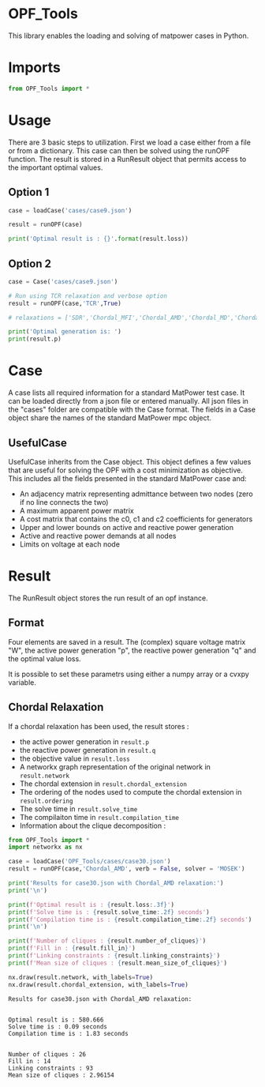# OPF_Tools

This library enables the loading and solving of matpower cases in Python. 

# Imports

```python
from OPF_Tools import *
```


# Usage
There are 3 basic steps to utilization. First we load a case either from a file or from a dictionary. This case can then be solved using the runOPF function. The result is stored in a RunResult object that permits access to the important optimal values. 

## Option 1
```python
case = loadCase('cases/case9.json')

result = runOPF(case)

print('Optimal result is : {}'.format(result.loss))
```

## Option 2
```python
case = Case('cases/case9.json')

# Run using TCR relaxation and verbose option
result = runOPF(case,'TCR',True)

# relaxations = ['SDR','Chordal_MFI','Chordal_AMD','Chordal_MD','Chordal_MCS_M','SOCR','TCR','STCR']

print('Optimal generation is: ')
print(result.p)
```

# Case
A case lists all required information for a standard MatPower test case. It can be loaded directly from a json file or entered manually. All json files in the "cases" folder are compatible with the Case format. The fields in a Case object share the names of the standard MatPower mpc object.

## UsefulCase
UsefulCase inherits from the Case object. This object defines a few values that are useful for solving the OPF with a cost minimization as objective. This includes all the fields presented in the standard MatPower case and:
- An adjacency matrix representing admittance between two nodes (zero if no line connects the two)
- A maximum apparent power matrix 
- A cost matrix that contains the c0, c1 and c2 coefficients for generators
- Upper and lower bounds on active and reactive power generation
- Active and reactive power demands at all nodes
- Limits on voltage at each node



# Result
The RunResult object stores the run result of an opf instance.


## Format
Four elements are saved in a result. The (complex) square voltage matrix "W", the active power generation "p", the reactive power generation "q" and the optimal value loss.

It is possible to set these parametrs using either a numpy array or a cvxpy variable.

## Chordal Relaxation

If a chordal relaxation has been used, the result stores : 
- the active power generation in ```result.p```
- the reactive power generation in ```result.q```
- the objective value in ```result.loss```
- A networkx graph representation of the original network in ```result.network```
- The chordal extension in ```result.chordal_extension```
- The ordering of the nodes used to compute the chordal extension in ```result.ordering```
- The solve time in ```result.solve_time```
- The compilaiton time in ```result.compilation_time```
- Information about the clique decomposition :
```python
from OPF_Tools import *
import networkx as nx

case = loadCase('OPF_Tools/cases/case30.json')
result = runOPF(case,'Chordal_AMD', verb = False, solver = 'MOSEK')

print('Results for case30.json with Chordal_AMD relaxation:')
print('\n')

print(f'Optimal result is : {result.loss:.3f}')
print(f'Solve time is : {result.solve_time:.2f} seconds')
print(f'Compilation time is : {result.compilation_time:.2f} seconds')
print('\n')

print(f'Number of cliques : {result.number_of_cliques}')
print(f'Fill in : {result.fill_in}')
print(f'Linking constraints : {result.linking_constraints}')
print(f'Mean size of cliques : {result.mean_size_of_cliques}')

nx.draw(result.network, with_labels=True)
nx.draw(result.chordal_extension, with_labels=True)
```

```console
Results for case30.json with Chordal_AMD relaxation:


Optimal result is : 580.666
Solve time is : 0.09 seconds
Compilation time is : 1.83 seconds


Number of cliques : 26
Fill in : 14
Linking constraints : 93
Mean size of cliques : 2.96154
```
